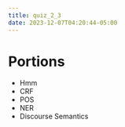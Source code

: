 ```yaml
---
title: quiz_2_3
date: 2023-12-07T04:20:44-05:00
---
```


# Portions
- Hmm
- CRF
- POS
- NER
- Discourse Semantics
